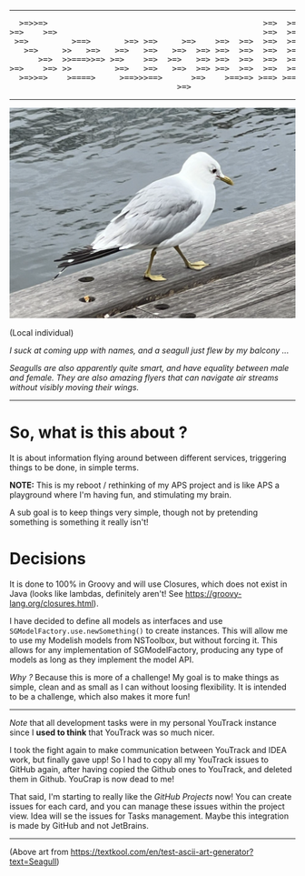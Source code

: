 
----
<pre>
  >=>>=>                                             >=>  >=> 
>=>    >=>                                           >=>  >=> 
 >=>         >==>       >=> >=>     >=>    >=>  >=>  >=>  >=> 
   >=>     >>   >=>   >=>   >=>   >=>  >=> >=>  >=>  >=>  >=> 
      >=>  >>===>>=> >=>    >=>  >=>   >=> >=>  >=>  >=>  >=> 
>=>    >=> >>         >=>   >=>   >=>  >=> >=>  >=>  >=>  >=> 
  >=>>=>    >====>     >==>>>==>      >=>    >==>=> >==> >==> 
                                   >=>                
</pre>
----

![](pics/SeaGull-small.png)

(Local individual)

_I suck at coming upp with names, and a seagull just flew by my balcony ..._

_Seagulls are also apparently quite smart, and have equality between male and female. They are also amazing flyers that
can navigate air streams without visibly moving their wings._

-----

# So, what is this about ?

It is about information flying around between different services, triggering things to be done, in simple terms.

**NOTE:** This is my reboot / rethinking of my APS project and is like APS a playground where I'm having fun, and
stimulating my brain.

A sub goal is to keep things very simple, though not by pretending something is something it really isn't!

# Decisions

It is done to 100% in Groovy and will use Closures, which does not exist in Java (looks like lambdas, definitely
aren't! See <https://groovy-lang.org/closures.html>).

I have decided to define all models as interfaces and use `SGModelFactory.use.newSomething()` to create 
instances. This will allow me to use my Modelish models from NSToolbox, but without forcing it. This allows
for any implementation of SGModelFactory, producing any type of models as long as they implement the model
API. 

_Why ?_ Because this is more of a challenge! My goal is to make things as simple, clean and as small as I can
without loosing flexibility. It is intended to be a challenge, which also makes it more fun! 

----

_Note_ that all development tasks were in my personal YouTrack instance since I **used to think** that YouTrack was
so much nicer. 

I took the fight again to make communication between YouTrack and IDEA work, but finally gave upp! So I had to 
copy all my YouTrack issues to GitHub again, after having copied the Github ones to YouTrack, and deleted them 
in Github. YouCrap is now dead to me!

That said, I'm starting to really like the _GitHub Projects_ now! You can create issues for each card, and you
can manage these issues within the project view. Idea will se the issues for Tasks management. Maybe this
integration is made by GitHub and not JetBrains. 

----

(Above art from <https://textkool.com/en/test-ascii-art-generator?text=Seagull>)